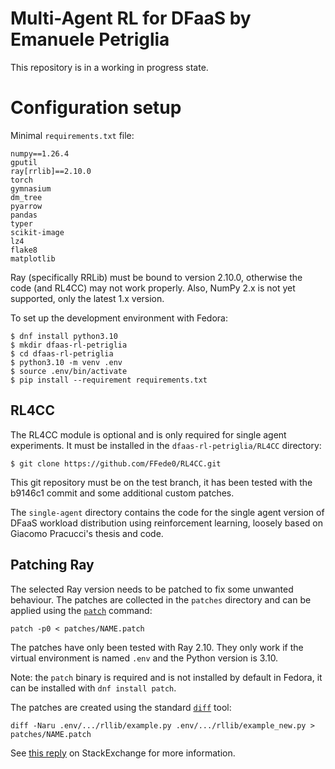 # Multi-Agent RL for DFaaS by Emanuele Petriglia

This repository is in a working in progress state.

# Configuration setup

Minimal `requirements.txt` file:

```
numpy==1.26.4
gputil
ray[rrlib]==2.10.0
torch
gymnasium
dm_tree
pyarrow
pandas
typer
scikit-image
lz4
flake8
matplotlib
```

Ray (specifically RRLib) must be bound to version 2.10.0, otherwise the code
(and RL4CC) may not work properly. Also, NumPy 2.x is not yet supported, only
the latest 1.x version.

To set up the development environment with Fedora:

```
$ dnf install python3.10
$ mkdir dfaas-rl-petriglia
$ cd dfaas-rl-petriglia
$ python3.10 -m venv .env
$ source .env/bin/activate
$ pip install --requirement requirements.txt
```

## RL4CC

The RL4CC module is optional and is only required for single agent experiments.
It must be installed in the `dfaas-rl-petriglia/RL4CC` directory:

    $ git clone https://github.com/FFede0/RL4CC.git

This git repository must be on the test branch, it has been tested with the
b9146c1 commit and some additional custom patches.

The `single-agent` directory contains the code for the single agent version of
DFaaS workload distribution using reinforcement learning, loosely based on
Giacomo Pracucci's thesis and code.

## Patching Ray

The selected Ray version needs to be patched to fix some unwanted behaviour. The
patches are collected in the `patches` directory and can be applied using the
[`patch`](https://www.man7.org/linux/man-pages/man1/patch.1.html) command:

    patch -p0 < patches/NAME.patch

The patches have only been tested with Ray 2.10. They only work if the virtual
environment is named `.env` and the Python version is 3.10.

Note: the `patch` binary is required and is not installed by default in Fedora,
it can be installed with `dnf install patch`.

The patches are created using the standard
[`diff`](https://www.man7.org/linux/man-pages/man1/diff.1.html) tool:

    diff -Naru .env/.../rllib/example.py .env/.../rllib/example_new.py > patches/NAME.patch

See [this reply](https://unix.stackexchange.com/a/162146) on StackExchange for more information.
